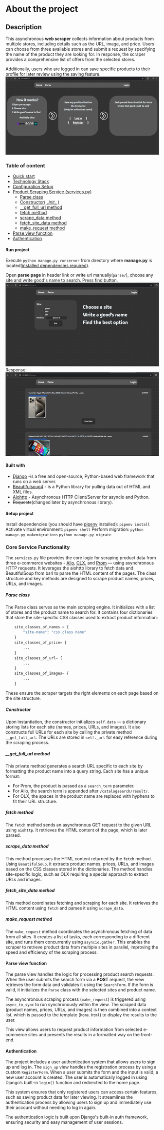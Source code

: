 # About the project

## Description
This asynchronous __web scraper__ collects information about products from multiple stores, including details such as the URL, image, and price. Users can choose from three available stores and submit a request by specifying the name of the product they are looking for. In response, the scraper provides a comprehensive list of offers from the selected stores.

Additionally, users who are logged in can save specific products to their profile for later review using the saving feature.
![alt text](image-2.png)
### Table of content
- [Quick start](#run-project)
- [Technology Stack](#built-with)
- [Configuration Setup](#setup-project)
- [Product Scraping Service (services.py)](#core-service-functionality)
    - [Parse class](#parse-class)
    - [Constructor( \__init__ )](#constructor)
    - [__get_full_url method](#__get_full_url-method)
    - [fetch method](#fetch-method)
    - [scrape_data method](#scrape_data-method)
    - [fetch_site_data method](#fetch_site_data-method)
    - [make_request method](#make_request-method)
- [Parse view function](#parse-view-function)
- [Authentication](#Authentication)



#### Run project
Execute ```python manage.py runserver``` from directory where __manage.py__ is located([installed dependencies required](#setup-project)).

Open __parse page__ in header link or write url manually(```parse/```), choose any site and write good's name to search. Press find button.![alt text](image.png)
Response:
![alt text](image-1.png)
#### Built with 
- [Django](https://www.djangoproject.com/) -is a free and open-source, Python-based web framework that runs on a web server.
- [Beautifulsoup4](https://tedboy.github.io/bs4_doc/) - is a Python library for pulling data out of HTML and XML files. 
- [Aiohttp](https://docs.aiohttp.org/en/stable/) - Asynchronous HTTP Client/Server for asyncio and Python.
- ~~Requests~~(changed later by asynchronous library).

#### Setup project
Install dependencies (you should have [pipenv](https://pipenv.pypa.io/en/latest/) installed):
```pipenv install```
Activate virtual environment: 
```pipenv shell```
Perform migration:
```python manage.py makemigrations```
```python manage.py migrate```

### Core Service Functionality

The ```services.py``` file provides the core logic for scraping product data from three e-commerce websites - [Allo](https://allo.ua/), [OLX](https://www.olx.ua/uk/), and [Prom](https://prom.ua/ua/) — using asynchronous HTTP requests. It leverages the aiohttp library to fetch data and BeautifulSoup from bs4 to parse the HTML content of the pages. The class structure and key methods are designed to scrape product names, prices, URLs, and images.

##### Parse class
The Parse class serves as the main scraping engine. It initializes with a list of stores and the product name to search for. It contains four dictionaries that store the site-specific CSS classes used to extract product information:
```python
    site_classes_of_names = {
        "site-name": "css class name"
    }
    site_classes_of_price= {
        ...
    }
    site_classes_of_url= {
        ...
    }
    site_classes_of_images= {
        ...
    }
```
These ensure the scraper targets the right elements on each page based on the site structure. 

##### Constructor
Upon instantiation, the constructor initializes ```self.data``` — a dictionary storing lists for each site (names, prices, URLs, and images). It also constructs full URLs for each site by calling the private method ```__get_full_url```. The URLs are stored in ```self._url``` for easy reference during the scraping process.

##### __get_full_url method
This private method generates a search URL specific to each site by formatting the product name into a query string. Each site has a unique format:
- For Prom, the product is passed as a ```search_term``` parameter.
- For Allo, the search term is appended after ```/catalogsearch/result/```.
- For OLX, the spaces in the product name are replaced with hyphens to fit their URL structure.

##### fetch method
The ```fetch``` method sends an asynchronous GET request to the given URL using ```aiohttp```. It retrieves the HTML content of the page, which is later parsed.

##### scrape_data method
This method processes the HTML content returned by the ```fetch``` method. Using ```BeautifulSoup```, it extracts product names, prices, URLs, and images based on the CSS classes stored in the dictionaries. The method handles site-specific logic, such as OLX requiring a special approach to extract URLs and images.

##### fetch_site_data method
This method coordinates fetching and scraping for each site. It retrieves the HTML content using ```fetch``` and parses it using ```scrape_data```.

##### make_request method
The ```make_request``` method coordinates the asynchronous fetching of data from all sites. It creates a list of tasks, each corresponding to a different site, and runs them concurrently using ```asyncio.gather```. This enables the scraper to retrieve product data from multiple sites in parallel, improving the speed and efficiency of the scraping process.

#### Parse view function

The parse view handles the logic for processing product search requests. When the user submits the search form via a __POST__ request, the view retrieves the form data and validates it using the ```SearchForm```. If the form is valid, it initializes the ```Parse``` class with the selected sites and product name.

The asynchronous scraping process (```make_request```) is triggered using ```async_to_sync``` to run synchronously within the view. The scraped data (product names, prices, URLs, and images) is then combined into a context list, which is passed to the template (```home.html```) to display the results to the user.

This view allows users to request product information from selected e-commerce sites and presents the results in a formatted way on the front-end.

#### Authentication

The project includes a user authentication system that allows users to sign up and log in. The ```sign_up``` view handles the registration process by using a custom ```RegisterForm```. When a user submits the form and the input is valid, a new user account is created. The user is automatically logged in using Django’s built-in ```login()``` function and redirected to the home page.

This system ensures that only registered users can access certain features, such as saving product data for later viewing. It streamlines the authentication process by allowing users to sign up and immediately use their account without needing to log in again.

The authentication logic is built upon Django's built-in auth framework, ensuring security and easy management of user sessions.